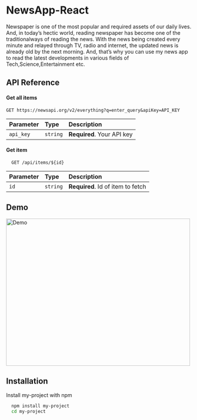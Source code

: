 
# NewsApp-React 

Newspaper is one of the most popular and required
assets of our daily lives. And, in today’s hectic 
world, reading newspaper has become one of the traditionalways
of reading the news. With the news being created every
minute and relayed through TV, radio and internet, the
updated news is already old by the next morning. And,
that’s why you can use my news app to read the latest developments
in various fields of Tech,Science,Entertainment etc.
## API Reference

#### Get all items

```http
GET https://newsapi.org/v2/everything?q=enter_query&apiKey=API_KEY
```

| Parameter | Type     | Description                |
| :-------- | :------- | :------------------------- |
| `api_key` | `string` | **Required**. Your API key |

#### Get item

```http
  GET /api/items/${id}
```

| Parameter | Type     | Description                       |
| :-------- | :------- | :-------------------------------- |
| `id`      | `string` | **Required**. Id of item to fetch |


## Demo
<img src="public/ezgif.com-gif-maker.gif" alt="Demo" height="400px" width="500px">

## Installation

Install my-project with npm

```bash
  npm install my-project
  cd my-project
```
